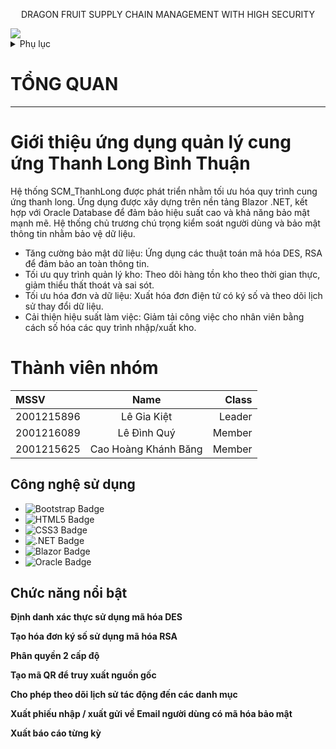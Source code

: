 
<p align="center" color="#36BCF7FF">DRAGON FRUIT SUPPLY CHAIN MANAGEMENT WITH HIGH SECURITY</p>

<img src="https://user-images.githubusercontent.com/73097560/115834477-dbab4500-a447-11eb-908a-139a6edaec5c.gif">
<br />
<!-- MỤC LỤC -->
<details>
  <summary>Phụ lục</summary>
  <ol>
    <li>
      <a href="#about-the-project">Tổng quan</a>
    </li>
    <li>
      <a href="#member">Thành viên nhóm</a>
    </li>
    <li>
      <a href="#build-with">Công nghệ sử dụng</a>
    </li>
    <li>
      <a href="#function">Chức năng nổi bật</a>
    </li>
  </ol>
</details>


<!-- VỀ DỰ ÁN -->

<h1 id="about-the-project">TỔNG QUAN</h1>
<hr>
        <h1>Giới thiệu ứng dụng quản lý cung ứng Thanh Long Bình Thuận</h1>
        <p>Hệ thống SCM_ThanhLong được phát triển nhằm tối ưu hóa quy trình cung ứng thanh long. Ứng dụng được xây dựng trên nền tảng Blazor .NET, kết hợp với Oracle Database để đảm bảo hiệu suất cao và khả năng bảo mật mạnh mẽ. Hệ thống chủ trương chú trọng kiểm soát người dùng và bảo mật thông tin nhằm bảo vệ dữ liệu.</h2>
        <ul>
            <li>Tăng cường bảo mật dữ liệu: Ứng dụng các thuật toán mã hóa DES, RSA để đảm bảo an toàn thông tin.</li>
            <li>Tối ưu quy trình quản lý kho: Theo dõi hàng tồn kho theo thời gian thực, giảm thiểu thất thoát và sai sót.</li>
            <li>Tối ưu hóa đơn và dữ liệu: Xuất hóa đơn điện tử có ký số và theo dõi lịch sử thay đổi dữ liệu.</li>
            <li>Cải thiện hiệu suất làm việc: Giảm tải công việc cho nhân viên bằng cách số hóa các quy trình nhập/xuất kho.</li>
        </ul>

<h1 id="member">Thành viên nhóm</h1>

| MSSV | Name | Class | 
| :------- | :------: |------:| 
| 2001215896 | Lê Gia Kiệt | Leader | 
| 2001216089 | Lê Đình Quý | Member | 
| 2001215625 | Cao Hoàng Khánh Băng | Member |

<h2 id="build-with">Công nghệ sử dụng</h2>

* ![Bootstrap Badge](https://img.shields.io/badge/Bootstrap-7952B3?logo=bootstrap&logoColor=fff&style=plastic)
* ![HTML5 Badge](https://img.shields.io/badge/HTML5-E34F26?logo=html5&logoColor=fff&style=plastic)
* ![CSS3 Badge](https://img.shields.io/badge/CSS3-1572B6?logo=css3&logoColor=fff&style=plastic)
* ![.NET Badge](https://img.shields.io/badge/.NET-512BD4?logo=dotnet&logoColor=fff&style=plastic)
* ![Blazor Badge](https://img.shields.io/badge/Blazor-512BD4?logo=blazor&logoColor=fff&style=plastic)
* ![Oracle Badge](https://img.shields.io/badge/Oracle-E8000D?logo=oracle&logoColor=fff&style=plastic)
      
<h2 id="function">Chức năng nổi bật</h2>
<p><b>Định danh xác thực sử dụng mã hóa DES</b></p>
<p><b>Tạo hóa đơn ký số sử dụng mã hóa RSA</b></p>
<p><b>Phân quyền 2 cấp độ</b></p>
<p><b>Tạo mã QR để truy xuất nguồn gốc</b></p>
<p><b>Cho phép theo dõi lịch sử tác động đến các danh mục</b></p>
<p><b>Xuất phiếu nhập / xuất gửi về Email người dùng có mã hóa bảo mật</b></p>
<p><b>Xuất báo cáo từng kỳ</b></p>


